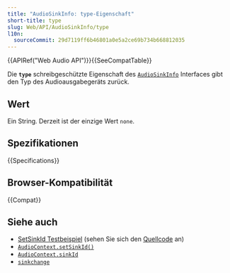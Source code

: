 ```yaml
---
title: "AudioSinkInfo: type-Eigenschaft"
short-title: type
slug: Web/API/AudioSinkInfo/type
l10n:
  sourceCommit: 29d7119ff6b46801a0e5a2ce69b734b668812035
---
```


{{APIRef("Web Audio API")}}{{SeeCompatTable}}

Die **`type`** schreibgeschützte Eigenschaft des [`AudioSinkInfo`](/de/docs/Web/API/AudioSinkInfo) Interfaces gibt den Typ des Audioausgabegeräts zurück.

## Wert

Ein String. Derzeit ist der einzige Wert `none`.

## Spezifikationen

{{Specifications}}

## Browser-Kompatibilität

{{Compat}}

## Siehe auch

- [SetSinkId Testbeispiel](https://mdn.github.io/dom-examples/audiocontext-setsinkid/) (sehen Sie sich den [Quellcode](https://github.com/mdn/dom-examples/tree/main/audiocontext-setsinkid) an)
- [`AudioContext.setSinkId()`](/de/docs/Web/API/AudioContext/setSinkId)
- [`AudioContext.sinkId`](/de/docs/Web/API/AudioContext/sinkId)
- [`sinkchange`](/de/docs/Web/API/AudioContext/sinkchange_event)
